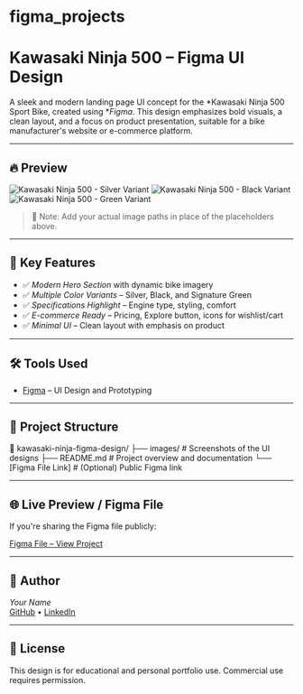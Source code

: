 # figma_projects
# Kawasaki Ninja 500 – Figma UI Design

A sleek and modern landing page UI concept for the *Kawasaki Ninja 500 Sport Bike, created using **Figma*. This design emphasizes bold visuals, a clean layout, and a focus on product presentation, suitable for a bike manufacturer's website or e-commerce platform.

---

## 🔥 Preview

![Kawasaki Ninja 500 - Silver Variant](./images/ninja-silver.jpg)
![Kawasaki Ninja 500 - Black Variant](./images/ninja-black.jpg)
![Kawasaki Ninja 500 - Green Variant](./images/ninja-green.jpg)

> 📁 Note: Add your actual image paths in place of the placeholders above.

---

## 📌 Key Features

- ✅ *Modern Hero Section* with dynamic bike imagery
- ✅ *Multiple Color Variants* – Silver, Black, and Signature Green
- ✅ *Specifications Highlight* – Engine type, styling, comfort
- ✅ *E-commerce Ready* – Pricing, Explore button, icons for wishlist/cart
- ✅ *Minimal UI* – Clean layout with emphasis on product

---

## 🛠 Tools Used

- [Figma](https://www.figma.com/) – UI Design and Prototyping

---

## 📂 Project Structure

📁 kawasaki-ninja-figma-design/
├── images/ # Screenshots of the UI designs
├── README.md # Project overview and documentation
└── [Figma File Link] # (Optional) Public Figma link


---

## 🌐 Live Preview / Figma File

If you're sharing the Figma file publicly:

[Figma File – View Project](https://www.figma.com/file/your-file-link-here)

---

## 📣 Author

*Your Name*  
[GitHub](https://github.com/yourusername) • [LinkedIn](https://linkedin.com/in/yourprofile)

---

## 📄 License

This design is for educational and personal portfolio use. Commercial use requires permission.
